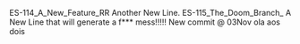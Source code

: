 ES-114_A_New_Feature_RR Another New Line.
ES-115_The_Doom_Branch_ A New Line
that will generate a f*** mess!!!!!
New commit @ 03Nov
ola aos dois
